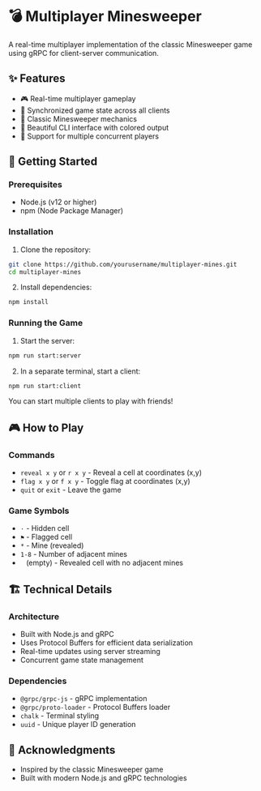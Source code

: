 # 💣 Multiplayer Minesweeper

A real-time multiplayer implementation of the classic Minesweeper game using gRPC for client-server communication.

## ✨ Features

- 🎮 Real-time multiplayer gameplay
- 🔄 Synchronized game state across all clients
- 🎯 Classic Minesweeper mechanics
- 🎨 Beautiful CLI interface with colored output
- 👥 Support for multiple concurrent players

## 🚀 Getting Started

### Prerequisites

- Node.js (v12 or higher)
- npm (Node Package Manager)

### Installation

1. Clone the repository:
```bash
git clone https://github.com/yourusername/multiplayer-mines.git
cd multiplayer-mines
```

2. Install dependencies:
```bash
npm install
```

### Running the Game

1. Start the server:
```bash
npm run start:server
```

2. In a separate terminal, start a client:
```bash
npm run start:client
```

You can start multiple clients to play with friends!

## 🎮 How to Play

### Commands
- `reveal x y` or `r x y` - Reveal a cell at coordinates (x,y)
- `flag x y` or `f x y` - Toggle flag at coordinates (x,y)
- `quit` or `exit` - Leave the game

### Game Symbols
- `·` - Hidden cell
- `⚑` - Flagged cell
- `*` - Mine (revealed)
- `1-8` - Number of adjacent mines
- ` ` (empty) - Revealed cell with no adjacent mines

## 🏗️ Technical Details

### Architecture
- Built with Node.js and gRPC
- Uses Protocol Buffers for efficient data serialization
- Real-time updates using server streaming
- Concurrent game state management

### Dependencies
- `@grpc/grpc-js` - gRPC implementation
- `@grpc/proto-loader` - Protocol Buffers loader
- `chalk` - Terminal styling
- `uuid` - Unique player ID generation

## 🙏 Acknowledgments

- Inspired by the classic Minesweeper game
- Built with modern Node.js and gRPC technologies